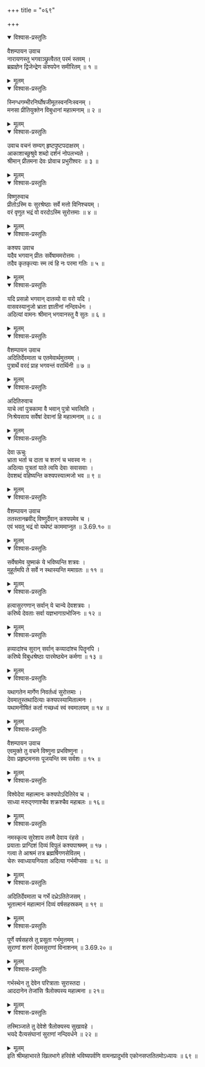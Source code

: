 +++
title = "०६९"

+++

<details open><summary>विश्वास-प्रस्तुतिः</summary>

वैशम्पायन उवाच  
नारायणस्तु भगवाञ्छ्रुत्वैतत् परमं स्तवम् ।  
ब्रह्मज्ञेन द्विजेन्द्रेण कश्यपेन समीरितम् ॥ १ ॥
</details>

<details><summary>मूलम्</summary>

वैशम्पायन उवाच  
नारायणस्तु भगवाञ्छ्रुत्वैतत् परमं स्तवम् ।  
ब्रह्मज्ञेन द्विजेन्द्रेण कश्यपेन समीरितम् ॥ १ ॥
</details>

<details open><summary>विश्वास-प्रस्तुतिः</summary>

स्निग्धगम्भीरनिर्घोषजीमूतस्वननिःस्वनम् ।  
मनसा प्रीतियुक्तेन विबुधानां महात्मनाम् ॥ २ ॥
</details>

<details><summary>मूलम्</summary>

स्निग्धगम्भीरनिर्घोषजीमूतस्वननिःस्वनम् ।  
मनसा प्रीतियुक्तेन विबुधानां महात्मनाम् ॥ २ ॥
</details>

<details open><summary>विश्वास-प्रस्तुतिः</summary>

उवाच वचनं सम्यग् हृष्टपुष्टपदाक्षरम् ।  
आकाशाच्छुश्रुवे शब्दो दर्शनं नोपलभ्यते ।  
श्रीमान् प्रीतमना देवः प्रोवाच प्रभुरीश्वरः ॥ ३ ॥
</details>

<details><summary>मूलम्</summary>

उवाच वचनं सम्यग् हृष्टपुष्टपदाक्षरम् ।  
आकाशाच्छुश्रुवे शब्दो दर्शनं नोपलभ्यते ।  
श्रीमान् प्रीतमना देवः प्रोवाच प्रभुरीश्वरः ॥ ३ ॥
</details>

<details open><summary>विश्वास-प्रस्तुतिः</summary>

विष्णुरुवाच  
प्रीतोऽस्मि वः सुरश्रेष्ठाः सर्वे मत्तो विनिश्चयम् ।  
वरं वृणुत भद्रं वो वरदोऽस्मि सुरोत्तमाः ॥ ४ ॥
</details>

<details><summary>मूलम्</summary>

विष्णुरुवाच  
प्रीतोऽस्मि वः सुरश्रेष्ठाः सर्वे मत्तो विनिश्चयम् ।  
वरं वृणुत भद्रं वो वरदोऽस्मि सुरोत्तमाः ॥ ४ ॥
</details>

<details open><summary>विश्वास-प्रस्तुतिः</summary>

कश्यप उवाच  
यदैव भगवान् प्रीतः सर्वेषाममरोत्तमः ।  
तदैव कृतकृत्याः स्म त्वं हि नः परमा गतिः ॥ ५ ॥
</details>

<details><summary>मूलम्</summary>

कश्यप उवाच  
यदैव भगवान् प्रीतः सर्वेषाममरोत्तमः ।  
तदैव कृतकृत्याः स्म त्वं हि नः परमा गतिः ॥ ५ ॥
</details>

<details open><summary>विश्वास-प्रस्तुतिः</summary>

यदि प्रसन्नो भगवान् दातव्यो वा वरो यदि ।  
वासवस्यानुजो भ्राता ज्ञातीनां नन्दिवर्धनः ।  
अदित्यां वामनः श्रीमान् भगवानस्तु वै सुतः ॥ ६ ॥
</details>

<details><summary>मूलम्</summary>

यदि प्रसन्नो भगवान् दातव्यो वा वरो यदि ।  
वासवस्यानुजो भ्राता ज्ञातीनां नन्दिवर्धनः ।  
अदित्यां वामनः श्रीमान् भगवानस्तु वै सुतः ॥ ६ ॥
</details>

<details open><summary>विश्वास-प्रस्तुतिः</summary>

वैशम्पायन उवाच  
अदितिर्देवमाता च एतमेवार्थमुत्तमम् ।  
पुत्रार्थे वरदं प्राह भगवन्तं वरार्थिनी ॥ ७ ॥
</details>

<details><summary>मूलम्</summary>

वैशम्पायन उवाच  
अदितिर्देवमाता च एतमेवार्थमुत्तमम् ।  
पुत्रार्थे वरदं प्राह भगवन्तं वरार्थिनी ॥ ७ ॥
</details>

<details open><summary>विश्वास-प्रस्तुतिः</summary>

अदितिरुवाच  
याचे त्वां पुत्रकामा वै भवान् पुत्रो भवत्विति ।  
निःश्रेयसाय सर्वेषां देवानां हि महात्मनाम् ॥ ८ ॥
</details>

<details><summary>मूलम्</summary>

अदितिरुवाच  
याचे त्वां पुत्रकामा वै भवान् पुत्रो भवत्विति ।  
निःश्रेयसाय सर्वेषां देवानां हि महात्मनाम् ॥ ८ ॥
</details>

<details open><summary>विश्वास-प्रस्तुतिः</summary>

देवा ऊचुः  
भ्राता भर्ता च दाता च शरणं च भवस्व नः ।  
अदित्याः पुत्रतां याते त्वयि देवाः सवासवाः ।  
देवशब्दं वहिष्यन्ति कश्यपस्यात्मजो भव ॥ ९ ॥
</details>

<details><summary>मूलम्</summary>

देवा ऊचुः  
भ्राता भर्ता च दाता च शरणं च भवस्व नः ।  
अदित्याः पुत्रतां याते त्वयि देवाः सवासवाः ।  
देवशब्दं वहिष्यन्ति कश्यपस्यात्मजो भव ॥ ९ ॥
</details>

<details open><summary>विश्वास-प्रस्तुतिः</summary>

वैशम्पायन उवाच  
ततस्तानब्रवीद् विष्णुर्देवान् कश्यपमेव च ।  
एवं भवतु भद्रं वो यथेष्टं काममाप्नुत ॥ 3.69.१० ॥
</details>

<details><summary>मूलम्</summary>

वैशम्पायन उवाच  
ततस्तानब्रवीद् विष्णुर्देवान् कश्यपमेव च ।  
एवं भवतु भद्रं वो यथेष्टं काममाप्नुत ॥ 3.69.१० ॥
</details>

<details open><summary>विश्वास-प्रस्तुतिः</summary>

सर्वेषामेव युष्माकं ये भविष्यन्ति शत्रवः ।  
मुहूर्तमपि ते सर्वे न स्थास्यन्ति ममाग्रतः ॥ ११ ॥
</details>

<details><summary>मूलम्</summary>

सर्वेषामेव युष्माकं ये भविष्यन्ति शत्रवः ।  
मुहूर्तमपि ते सर्वे न स्थास्यन्ति ममाग्रतः ॥ ११ ॥
</details>

<details open><summary>विश्वास-प्रस्तुतिः</summary>

हत्वासुरगणान् सर्वान् ये चान्ये देवशत्रवः ।  
करिष्ये देवताः सर्वा यज्ञभागाग्रभोजिनः ॥ १२ ॥
</details>

<details><summary>मूलम्</summary>

हत्वासुरगणान् सर्वान् ये चान्ये देवशत्रवः ।  
करिष्ये देवताः सर्वा यज्ञभागाग्रभोजिनः ॥ १२ ॥
</details>

<details open><summary>विश्वास-प्रस्तुतिः</summary>

हव्यादांश्च सुरान् सर्वान् कव्यादांश्च पितॄनपि ।  
करिष्ये विबुधश्रेष्ठाः पारमेष्ठ्येन कर्मणा ॥ १३ ॥
</details>

<details><summary>मूलम्</summary>

हव्यादांश्च सुरान् सर्वान् कव्यादांश्च पितॄनपि ।  
करिष्ये विबुधश्रेष्ठाः पारमेष्ठ्येन कर्मणा ॥ १३ ॥
</details>

<details open><summary>विश्वास-प्रस्तुतिः</summary>

यथागतेन मार्गेण निवर्तध्वं सुरोत्तमाः ।  
देवमातुस्तथादित्याः कश्यपस्यामितात्मनः ।  
यथामनीषितं कर्ता गच्छध्वं स्वं स्वमालयम् ॥ १४ ॥
</details>

<details><summary>मूलम्</summary>

यथागतेन मार्गेण निवर्तध्वं सुरोत्तमाः ।  
देवमातुस्तथादित्याः कश्यपस्यामितात्मनः ।  
यथामनीषितं कर्ता गच्छध्वं स्वं स्वमालयम् ॥ १४ ॥
</details>

<details open><summary>विश्वास-प्रस्तुतिः</summary>

वैशम्पायन उवाच  
एवमुक्ते तु वचने विष्णुना प्रभविष्णुना ।  
देवाः प्रहृष्टमनसः पूजयन्ति स्म सर्वशः ॥ १५ ॥
</details>

<details><summary>मूलम्</summary>

वैशम्पायन उवाच  
एवमुक्ते तु वचने विष्णुना प्रभविष्णुना ।  
देवाः प्रहृष्टमनसः पूजयन्ति स्म सर्वशः ॥ १५ ॥
</details>

<details open><summary>विश्वास-प्रस्तुतिः</summary>

विश्वेदेवा महात्मानः कश्यपोऽदितिरेव च ।  
साध्या मरुद्गणाश्चैव शक्रश्चैव महाबलः ॥ १६॥
</details>

<details><summary>मूलम्</summary>

विश्वेदेवा महात्मानः कश्यपोऽदितिरेव च ।  
साध्या मरुद्गणाश्चैव शक्रश्चैव महाबलः ॥ १६॥
</details>

<details open><summary>विश्वास-प्रस्तुतिः</summary>

नमस्कृत्य सुरेशाय तस्मै देवाय रंहसे ।  
प्रयाताः प्राग्दिशं दिव्यं विपुलं कश्यपाश्रमम् ॥ १७ ।  
गत्वा ते आश्रमं तत्र ब्रह्मर्षिगणसेवितम् ।  
चेरुः स्वाध्यायनियता अदित्या गर्भमीप्सवः ॥ १८ ॥
</details>

<details><summary>मूलम्</summary>

नमस्कृत्य सुरेशाय तस्मै देवाय रंहसे ।  
प्रयाताः प्राग्दिशं दिव्यं विपुलं कश्यपाश्रमम् ॥ १७ ।  
गत्वा ते आश्रमं तत्र ब्रह्मर्षिगणसेवितम् ।  
चेरुः स्वाध्यायनियता अदित्या गर्भमीप्सवः ॥ १८ ॥
</details>

<details open><summary>विश्वास-प्रस्तुतिः</summary>

अदितिर्देवमाता च गर्भे दध्रेऽतितेजसम् ।  
भूतात्मानं महात्मानं दिव्यं वर्षसहस्रकम् ॥ १९ ॥
</details>

<details><summary>मूलम्</summary>

अदितिर्देवमाता च गर्भे दध्रेऽतितेजसम् ।  
भूतात्मानं महात्मानं दिव्यं वर्षसहस्रकम् ॥ १९ ॥
</details>

<details open><summary>विश्वास-प्रस्तुतिः</summary>

पूर्णे वर्षसहस्रे तु प्रसूता गर्भमुत्तमम् ।  
सुराणां शरणं देवमसुराणां विनाशनम् ॥ 3.69.२० ॥
</details>

<details><summary>मूलम्</summary>

पूर्णे वर्षसहस्रे तु प्रसूता गर्भमुत्तमम् ।  
सुराणां शरणं देवमसुराणां विनाशनम् ॥ 3.69.२० ॥
</details>

<details open><summary>विश्वास-प्रस्तुतिः</summary>

गर्भस्थेन तु देवेन परित्राताः सुरास्तदा ।  
आददानेन तेजांसि त्रैलोक्यस्य महात्मना ॥ २१॥
</details>

<details><summary>मूलम्</summary>

गर्भस्थेन तु देवेन परित्राताः सुरास्तदा ।  
आददानेन तेजांसि त्रैलोक्यस्य महात्मना ॥ २१॥
</details>

<details open><summary>विश्वास-प्रस्तुतिः</summary>

तस्मिञ्जाते तु देवेशे त्रैलोक्यस्य सुखावहे ।  
भयदे दैत्यसंघानां सुराणां नन्दिवर्धने ॥ २२ ॥
</details>

<details><summary>मूलम्</summary>

तस्मिञ्जाते तु देवेशे त्रैलोक्यस्य सुखावहे ।  
भयदे दैत्यसंघानां सुराणां नन्दिवर्धने ॥ २२ ॥
</details>
इति श्रीमहाभारते खिलभागे हरिवंशे भविष्यपर्वणि वामनप्रादुर्भावे एकोनसप्ततितमोऽध्यायः ॥ ६९ ॥